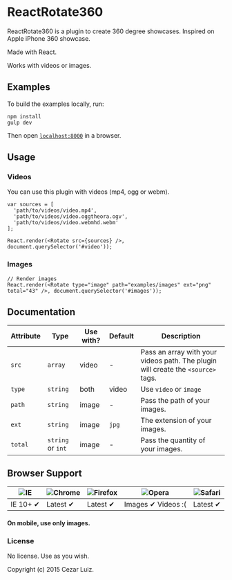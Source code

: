 # ReactRotate360

ReactRotate360 is a plugin to create 360 degree showcases. Inspired on Apple iPhone 360 showcase.

Made with React.

Works with videos or images.

## Examples

To build the examples locally, run:

```
npm install
gulp dev
```

Then open [`localhost:8000`](http://localhost:8000) in a browser.

## Usage

### Videos

You can use this plugin with videos (mp4, ogg or webm).

```
var sources = [
  'path/to/videos/video.mp4',
  'path/to/videos/video.oggtheora.ogv',
  'path/to/videos/video.webmhd.webm'
];

React.render(<Rotate src={sources} />, document.querySelector('#video'));
```


### Images
```
// Render images
React.render(<Rotate type="image" path="examples/images" ext="png" total="43" />, document.querySelector('#images'));
```

## Documentation

Attribute | Type | Use with? | Default | Description
--- | --- | --- | --- | --- |
`src` | `array` | video | - | Pass an array with your videos path. The plugin will create the `<source>` tags.
`type` | `string` | both | video | Use `video` or `image`
`path` | `string` | image | - | Pass the path of your images.
`ext` | `string` | image | `jpg` | The extension of your images.
`total` | `string` or `int` | image | - | Pass the quantity of your images.

## Browser Support

![IE](https://cloud.githubusercontent.com/assets/398893/3528325/20373e76-078e-11e4-8e3a-1cb86cf506f0.png) | ![Chrome](https://cloud.githubusercontent.com/assets/398893/3528328/23bc7bc4-078e-11e4-8752-ba2809bf5cce.png) | ![Firefox](https://cloud.githubusercontent.com/assets/398893/3528329/26283ab0-078e-11e4-84d4-db2cf1009953.png) | ![Opera](https://cloud.githubusercontent.com/assets/398893/3528330/27ec9fa8-078e-11e4-95cb-709fd11dac16.png) | ![Safari](https://cloud.githubusercontent.com/assets/398893/3528331/29df8618-078e-11e4-8e3e-ed8ac738693f.png)
--- | --- | --- | --- | --- |
IE 10+ ✔ | Latest ✔ | Latest ✔ | Images ✔ Videos :( | Latest ✔ |

#### On mobile, use only images.

### License

No license. Use as you wish.

Copyright (c) 2015 Cezar Luiz.